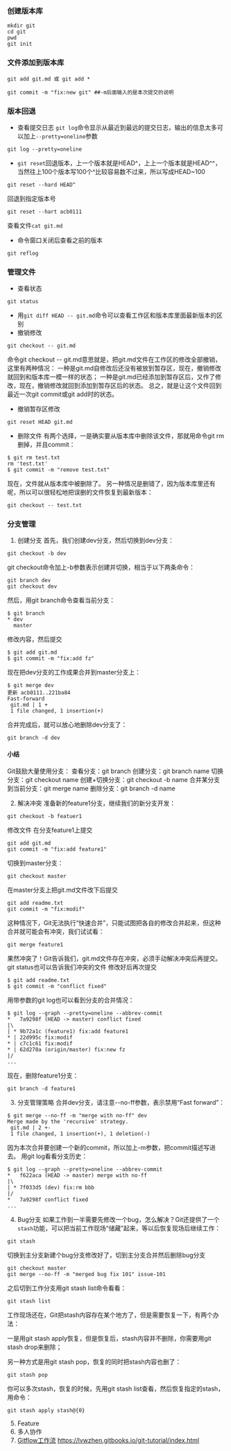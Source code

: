 ### 创建版本库
```nginx
mkdir git
cd git
pwd
git init
```
### 文件添加到版本库

```nginx
git add git.md 或 git add *
```
```nginx
git commit -m "fix:new git" ##-m后面输入的是本次提交的说明
```

### 版本回退
- 查看提交日志
`git log`命令显示从最近到最远的提交日志，输出的信息太多可以加上`--pretty=oneline`参数
```nginx
git log --pretty=oneline
```
- `git reset`回退版本，上一个版本就是HEAD^，上上一个版本就是HEAD^^，当然往上100个版本写100个^比较容易数不过来，所以写成HEAD~100
```nginx
git reset --hard HEAD^
```
回退到指定版本号
```nginx
git reset --hart acb0111
```
查看文件`cat git.md`
- 命令窗口关闭后查看之前的版本
```nginx
git reflog
```
### 管理文件
- 查看状态
```nginx
git status
```
- 用`git diff HEAD -- git.md`命令可以查看工作区和版本库里面最新版本的区别
- 撤销修改
```nginx
git checkout -- git.md
```
命令git checkout -- git.md意思就是，把git.md文件在工作区的修改全部撤销，这里有两种情况：
一种是git.md自修改后还没有被放到暂存区，现在，撤销修改就回到和版本库一模一样的状态；
一种是git.md已经添加到暂存区后，又作了修改，现在，撤销修改就回到添加到暂存区后的状态。
总之，就是让这个文件回到最近一次git commit或git add时的状态。

- 撤销暂存区修改
```nginx
git reset HEAD git.md
```
- 删除文件
有两个选择，一是确实要从版本库中删除该文件，那就用命令git rm删掉，并且commit：
```nginx
$ git rm test.txt
rm 'test.txt'
$ git commit -m "remove test.txt"
```
现在，文件就从版本库中被删除了。
另一种情况是删错了，因为版本库里还有呢，所以可以很轻松地把误删的文件恢复到最新版本：
```nginx
git checkout -- test.txt
```
### 分支管理
1. 创建分支
   首先，我们创建dev分支，然后切换到dev分支：

```nginx
git checkout -b dev
```
git checkout命令加上-b参数表示创建并切换，相当于以下两条命令：
```nginx
git branch dev
git checkout dev
```
然后，用git branch命令查看当前分支：
```nginx
$ git branch
* dev
  master
```
修改内容，然后提交
```nginx
$ git add git.md
$ git commit -m "fix:add fz"
```
现在把dev分支的工作成果合并到master分支上：
```nginx
$ git merge dev
更新 acb0111..221ba84
Fast-forward
 git.md | 1 +
 1 file changed, 1 insertion(+)
```
合并完成后，就可以放心地删除dev分支了：
```nginx
git branch -d dev
```

#### 小结
Git鼓励大量使用分支：
查看分支：git branch
创建分支：git branch name
切换分支：git checkout name
创建+切换分支：git checkout -b name
合并某分支到当前分支：git merge name
删除分支：git branch -d name

2. 解决冲突
准备新的feature1分支，继续我们的新分支开发：
```nginx
git checkout -b featuer1
```
修改文件
在分支feature1上提交
```nginx
git add git.md
git commit -m "fix:add feature1"
```
切换到master分支：
```nginx
git checkout master
```
在master分支上把git.md文件改下后提交
```nginx
git add readme.txt 
git commit -m "fix:modif"
```
这种情况下，Git无法执行“快速合并”，只能试图把各自的修改合并起来，但这种合并就可能会有冲突，我们试试看：
```nginx
git merge feature1
```
果然冲突了！Git告诉我们，git.md文件存在冲突，必须手动解决冲突后再提交。git status也可以告诉我们冲突的文件
修改好后再次提交
```nginx
$ git add readme.txt 
$ git commit -m "conflict fixed"
```
用带参数的git log也可以看到分支的合并情况：
```nginx
$ git log --graph --pretty=oneline --abbrev-commit
*   7a9298f (HEAD -> master) conflict fixed
|\  
| * 9b72a1c (feature1) fix:add feature1
* | 22d995c fix:modif
* | c7c1c61 fix:modif
* | 62d278a (origin/master) fix:new fz
|/  
...
```
现在，删除feature1分支：
```nginx
git branch -d feature1
```

3. 分支管理策略
合并dev分支，请注意--no-ff参数，表示禁用“Fast forward”：
```nginx
$ git merge --no-ff -m "merge with no-ff" dev
Merge made by the 'recursive' strategy.
 git.md | 2 +-
 1 file changed, 1 insertion(+), 1 deletion(-)
```
因为本次合并要创建一个新的commit，所以加上-m参数，把commit描述写进去。
用git log看看分支历史：
```nginx
$ git log --graph --pretty=oneline --abbrev-commit
*   f622aca (HEAD -> master) merge with no-ff
|\  
| * 7f033d5 (dev) fix:rm bbb
|/  
*   7a9298f conflict fixed
...
```

4. Bug分支
如果工作到一半需要先修改一个bug，怎么解决？Git还提供了一个`stash`功能，可以把当前工作现场“储藏”起来，等以后恢复现场后继续工作：
```nginx
git stash
```
切换到主分支新建个bug分支修改好了，切到主分支合并然后删除bug分支
```nginx
git checkout master
git merge --no-ff -m "merged bug fix 101" issue-101
```
之后切到工作分支用git stash list命令看看：
```nginx
git stash list
```
工作现场还在，Git把stash内容存在某个地方了，但是需要恢复一下，有两个办法：

一是用git stash apply恢复，但是恢复后，stash内容并不删除，你需要用git stash drop来删除；

另一种方式是用git stash pop，恢复的同时把stash内容也删了：
```nginx
git stash pop
```
你可以多次stash，恢复的时候，先用git stash list查看，然后恢复指定的stash，用命令：
```nginx
git stash apply stash@{0}
```

5. Feature
6. 多人协作
7. [Gitflow工作流](https://blog.csdn.net/chaiyu2002/article/details/80945211)
https://lvwzhen.gitbooks.io/git-tutorial/index.html
